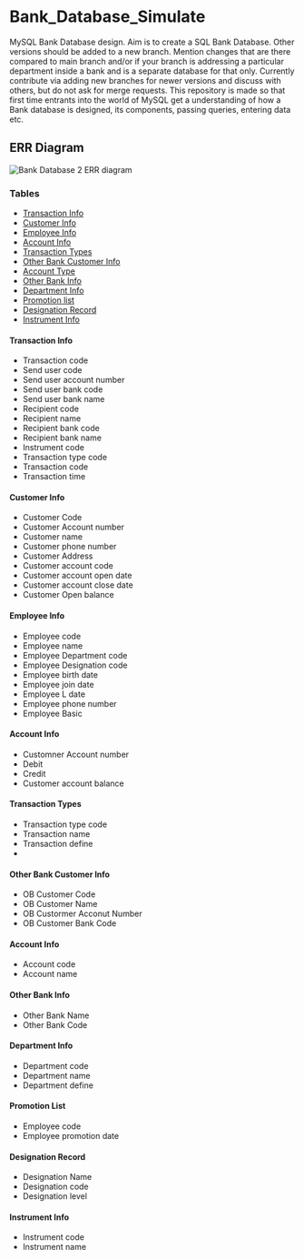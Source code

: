 # Bank_Database_Simulate
MySQL Bank Database design. 
Aim is to create a SQL Bank Database. Other versions should be added to a new branch. Mention changes that are there compared to main branch and/or if your branch is addressing a particular department inside a bank and is a separate database for that only. 
Currently contribute via adding new branches for newer versions and discuss with others, but do not ask for merge requests. This repository is made so that first time entrants into the world of MySQL get a understanding of how a Bank database is designed, its components, passing queries, entering data etc.

## ERR Diagram
![Bank Database 2 ERR diagram](https://user-images.githubusercontent.com/104694320/168591760-b03a2cd8-fcb8-4ba0-a629-86e50f2bdb09.png)

### Tables

* [Transaction Info](#transaction-info)
* [Customer Info](#customer-info)
* [Employee Info](#employee-info)
* [Account Info](#account-info)
* [Transaction Types](#transaction-info)
* [Other Bank Customer Info](#other-bank-customer-info)
* [Account Type](#account=type)
* [Other Bank Info](#other-bank-info)
* [Department Info](#department-info)
* [Promotion list](#promotion-list)
* [Designation Record](#designation-record)
* [Instrument Info](#instrument-info)

#### Transaction Info

* Transaction code
* Send user code
* Send user account number
* Send user bank code
* Send user bank name
* Recipient code
* Recipient name
* Recipient bank code
* Recipient bank name
* Instrument code
* Transaction type code
* Transaction code
* Transaction time

#### Customer Info

* Customer Code
* Customer Account number
* Customer name
* Customer phone number
* Customer Address
* Customer account code
* Customer account open date
* Customer account close date
* Customer Open balance

#### Employee Info

* Employee code
* Employee name
* Employee Department code
* Employee Designation code
* Employee birth date
* Employee join date
* Employee L date
* Employee phone number
* Employee Basic

#### Account Info

* Customner Account number
* Debit
* Credit
* Customer account balance

#### Transaction Types

* Transaction type code
* Transaction name
* Transaction define
*

#### Other Bank Customer Info

* OB Customer Code
* OB Customer Name
* OB Custormer Acconut Number
* OB Customer Bank Code

#### Account Info

* Account code
* Account name

#### Other Bank Info

* Other Bank Name
* Other Bank Code

#### Department Info

* Department code
* Department name
* Department define

#### Promotion List

* Employee code
* Employee promotion date

#### Designation Record

* Designation Name
* Designation code
* Designation level

#### Instrument Info

* Instrument code
* Instrument name

